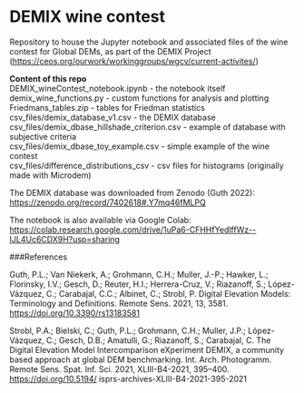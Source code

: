 # DEMIX wine contest
Repository to house the Jupyter notebook and associated files of the wine contest for Global DEMs, as part of the DEMIX Project (https://ceos.org/ourwork/workinggroups/wgcv/current-activites/)  


**Content of this repo**  
DEMIX_wineContest_notebook.ipynb - the notebook itself  
demix_wine_functions.py - custom functions for analysis and plotting  
Friedmans_tables.zip - tables for Friedman statistics  
csv_files/demix_database_v1.csv - the DEMIX database  
csv_files/demix_dbase_hillshade_criterion.csv - example of database with subjective criteria  
csv_files/demix_dbase_toy_example.csv - simple example of the wine contest  
csv_files/difference_distributions_csv - csv files for histograms (originally made with Microdem)

The DEMIX database was downloaded from Zenodo (Guth 2022): https://zenodo.org/record/7402618#.Y7mq46fMLPQ  

The notebook is also available via Google Colab: https://colab.research.google.com/drive/1uPa6-CFHHfYedlffWz--IJL4Uc6CDX9H?usp=sharing  



###References  

Guth, P.L.; Van Niekerk, A.; Grohmann, C.H.; Muller, J.-P.; Hawker, L.; Florinsky, I.V.; Gesch, D.; Reuter, H.I.; Herrera-Cruz, V.; Riazanoff, S.; López-Vázquez, C.; Carabajal, C.C.; Albinet, C.; Strobl, P. Digital Elevation Models: Terminology and Definitions. Remote Sens. 2021, 13, 3581. https://doi.org/10.3390/rs13183581  

Strobl, P.A.; Bielski, C.; Guth, P.L.; Grohmann, C.H.; Muller, J.P.; López-Vázquez, C.; Gesch, D.B.; Amatulli, G.; Riazanoff, S.; Carabajal, C. The Digital Elevation Model Intercomparison eXperiment DEMIX, a community based approach at global DEM benchmarking. Int. Arch. Photogramm. Remote Sens. Spat. Inf. Sci. 2021, XLIII-B4-2021, 395–400. https://doi.org/10.5194/  isprs-archives-XLIII-B4-2021-395-2021
